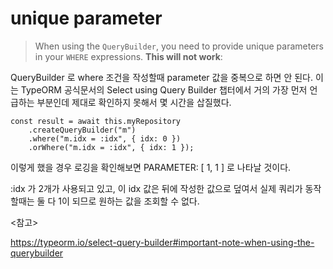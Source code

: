 # unique parameter

> When using the `QueryBuilder`, you need to provide unique parameters in your `WHERE` expressions. **This will not work**:

QueryBuilder 로 where 조건을 작성할때 parameter 값을 중복으로 하면 안 된다. 이는 TypeORM 공식문서의 Select using Query Builder 챕터에서 거의 가장 먼저 언급하는 부분인데 제대로 확인하지 못해서 몇 시간을 삽질했다.

```
const result = await this.myRepository
	.createQueryBuilder("m")
	.where("m.idx = :idx", { idx: 0 })
	.orWhere("m.idx = :idx", { idx: 1 });
```

이렇게 했을 경우 로깅을 확인해보면 PARAMETER: [ 1, 1 ] 로 나타날 것이다.

:idx 가 2개가 사용되고 있고, 이 idx 값은 뒤에 작성한 값으로 덮여서 실제 쿼리가 동작할때는 둘 다 1이 되므로 원하는 값을 조회할 수 없다.

<참고>

<https://typeorm.io/select-query-builder#important-note-when-using-the-querybuilder>